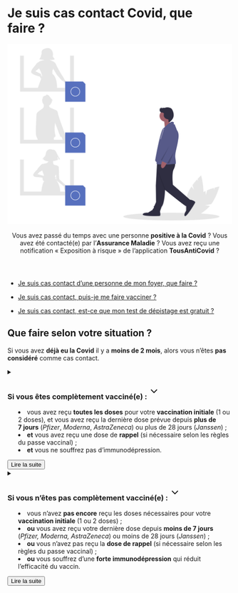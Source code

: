 # Je suis cas contact Covid, que faire ?

<img src="illustrations/contactarisque.svg">

<header>
    <p class="big">Vous avez passé du temps avec une personne <b>positive à la Covid</b> ? Vous avez été contacté(e) par l’<b>Assurance Maladie</b> ? Vous avez reçu une notification « Exposition à risque » de l’application <b>TousAntiCovid</b> ?</p>
</header>

<div class="voir-aussi">

- [Je suis cas contact d’une personne de mon foyer, que faire ?](je-vis-avec-personne-covid-positive.html)

- [Je suis cas contact, puis-je me faire vacciner ?](je-veux-me-faire-vacciner.html#je-suis-cas-contact-puis-je-me-faire-vacciner)

- [Je suis cas contact, est-ce que mon test de dépistage est gratuit ?](tests-de-depistage.html#je-suis-cas-contact-est-ce-que-mon-test-de-depistage-est-gratuit)

</div>


## Que faire selon votre situation ?

<div class="conseil conseil-jaune">

Si vous avez **déjà eu la Covid** il y a **moins de 2 mois**, alors vous n’êtes **pas considéré** comme cas contact.

</div>

<details id="schema-vaccinal-complet">

<summary>

<h3>
    Si vous êtes complètement vacciné(e) :
    <svg aria-hidden="true" xmlns="http://www.w3.org/2000/svg" width="30" height="30" viewBox="0 0 30 30" fill="none" stroke="currentColor" stroke-width="2" stroke-linecap="square" stroke-linejoin="arcs"><path d="m6 9 6 6 6-6"/></svg>
</h3>

<div class="explications">

* vous avez reçu **toutes les doses** pour votre **vaccination initiale** (1 ou 2 doses), et vous avez reçu la dernière dose prévue depuis **plus de 7 jours** (*Pfizer*, *Moderna*, *AstraZeneca*) ou plus de 28 jours (*Janssen*) ;
* **et** vous avez reçu une dose de **rappel** (si nécessaire selon les règles du passe vaccinal) ;
* **et** vous ne souffrez pas d’immunodépression.
</div>

<div class="lire-la-suite"><button class="button">Lire la suite</button></div>

</summary>


#### 1. Soyez prudent(e)

Comme vous êtes complètement vacciné(e), on considère que vous avez un **risque modéré**, et qu’il n’est **pas nécessaire de vous isoler**, mais restez quand même prudent(e) :

* respectez les **mesures barrières** au sein de votre foyer,
* ayez recours au **télétravail** lorsque c’est possible,
* **limitez** vos interactions sociales, et évitez tout contact avec une **personne à risque** de forme grave non vaccinée, ou une personne fortement immunodéprimée (quel que soit son statut vaccinal),
* portez un **masque** à l’extérieur et à l’intérieur, même dans les lieux qui ne l’exigeraient pas.

#### 2. Faites un test à J+2

<div class="conseil">

Faites un **test PCR**, un **test antigénique** (voir la [carte des lieux de test](https://www.sante.fr/cf/centres-depistage-covid.html)) ou un **autotest**, **deux jours après** avoir appris que vous étiez cas contact.

Ces tests sont toujours **gratuits** quand vous êtes cas contact.

</div>

##### Si le test est négatif 👇

* En cas d’apparition de **fièvre** ou de **symptômes** :
    - faites un **test de dépistage gratuit** (test PCR ou antigénique) dès que possible, et restez isolé(e) en attendant le résultat,
    - contactez un médecin ou le 15 en cas de difficultés respiratoires.

##### Si le test est positif 👇

* En cas d’autotest positif :
    - faites un **test antigénique** (en pharmacie) ou **PCR** (en laboratoire) pour **confirmer** ce résultat positif ;
    - restez isolé(e) en attendant ;

* En cas de test PCR ou antigénique positif, ou de confirmation de l’autotest :
    - vous avez contracté la Covid, et vous êtes **contagieux** ;
    - restez en **isolement au moins 7 jours** à partir de la date du test ;
        + en l’absence de fièvre ou de difficultés respiratoires depuis **48 heures**, vous pourrez mettre fin à votre isolement après 5 jours seulement, suite à test de dépistage négatif (antigénique ou PCR) ;
    - surveillez l’apparition de **symptômes**, et contactez un médecin ou le 15 en cas de difficultés respiratoires ;
    - les **membres de votre foyer** seront à leur tour considérés comme **cas contact**.

</details>

<details id="schema-vaccinal-incomplet">

<summary>

<h3>
    Si vous n’êtes pas complètement vacciné(e) :
    <svg aria-hidden="true" xmlns="http://www.w3.org/2000/svg" width="30" height="30" viewBox="0 0 30 30" fill="none" stroke="currentColor" stroke-width="2" stroke-linecap="square" stroke-linejoin="arcs"><path d="m6 9 6 6 6-6"/></svg>
</h3>

<div class="explications">

* vous n’avez **pas encore** reçu les doses nécessaires pour votre **vaccination initiale** (1 ou 2 doses) ;
* **ou** vous avez reçu votre dernière dose depuis **moins de 7 jours** (*Pfizer, Moderna, AstraZeneca*) ou moins de 28 jours (*Janssen*) ;
* **ou** vous n’avez pas reçu la **dose de rappel** (si nécessaire selon les règles du passe vaccinal) ;
* **ou** vous souffrez d’une **forte immunodépression** qui réduit l’efficacité du vaccin.

</div>

<div class="lire-la-suite"><button class="button">Lire la suite</button></div>

</summary>

#### 1. Isolez-vous pendant 7 jours

<div class="conseil conseil-jaune">

Si vous ne pouvez pas **télétravailler**, vous pouvez [**demander un arrêt de travail**](https://declare.ameli.fr/) sans délai de carence, pour pouvoir vous isoler.

</div>

* restez **en isolement 7 jours**, puis effectuez un **test de contrôle**, qui sera gratuit (voir ci-dessous) ;
* en cas de **fièvre** ou de **symptômes** avant la date prévue de votre test de contrôle :
    * faites-vous tester dès que possible, et restez isolé(e) en attendant le résultat,
    * contactez un médecin ou le 15 en cas de difficultés respiratoires.


#### 2. Faites un test de dépistage (gratuit) après 7 jours

<div class="conseil">

Vous devez faire un test de dépistage (PCR ou antigénique)  gratuit :

* **7 jours** après votre **dernier contact** avec la personne positive ;
* ou **dès que possible** en cas d’apparition de symptômes évocateurs de la Covid.

NB : le test est **toujours gratuit** quand vous êtes cas contact.

</div>

##### Si le test est négatif 👇

* vous pouvez lever votre isolement (si le délai de 7 jours est écoulé).

##### Si le test est positif 👇

* vous avez contracté la Covid, et vous êtes **contagieux** ;
* restez en **isolement au moins 10 jours** à partir de la date du test ;
    - en l’absence de fièvre ou de difficultés respiratoires depuis **48 heures**, vous pourrez mettre fin à votre isolement après 7 jours seulement, suite à test de dépistage négatif (antigénique ou PCR) ;
* surveillez l’apparition de **symptômes**, et contactez un médecin ou le 15 en cas de difficultés respiratoires ;
* les **membres de votre foyer** seront à leur tour considérés comme **cas contact**.

</details>
